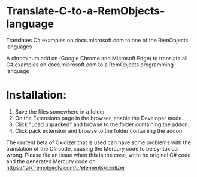# Translate-C-to-a-RemObjects-language
Translates C# examples on docs.microsoft.com to one of the RemObjects languages

A chrominum add on (Google Chrome and Microsoft Edge) to translate all C# examples on docs.microsoft.com to a RemObjects programming language

# Installation:

1. Save the files somewhere in a folder
2. On the Extensions page in the browser, enable the Developer mode.
3. Click "Load unpacked" and browse to the folder containing the addon.
4. Click pack extension and browse to the folder containing the addon.

The current beta of Oxidizer that is used can have some problems with the translation of the C# code, causing the Mercury code to be syntaxical wrong.
Please file an issue when this is the case, witht he original C# code and the generated Mercury code on https://talk.remobjects.com/c/elements/oxidizer
